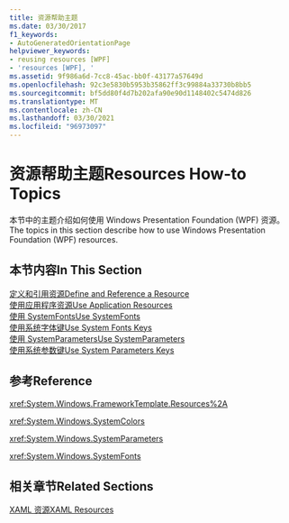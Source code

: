 ```yaml
---
title: 资源帮助主题
ms.date: 03/30/2017
f1_keywords:
- AutoGeneratedOrientationPage
helpviewer_keywords:
- reusing resources [WPF]
- 'resources [WPF], '
ms.assetid: 9f986a6d-7cc8-45ac-bb0f-43177a57649d
ms.openlocfilehash: 92c3e5830b5953b35862ff3c99884a33730b8bb5
ms.sourcegitcommit: bf5dd80f4d7b202afa90e90d1148402c5474d826
ms.translationtype: MT
ms.contentlocale: zh-CN
ms.lasthandoff: 03/30/2021
ms.locfileid: "96973097"
---
```

# <a name="resources-how-to-topics"></a><span data-ttu-id="11dbd-102">资源帮助主题</span><span class="sxs-lookup"><span data-stu-id="11dbd-102">Resources How-to Topics</span></span>
<span data-ttu-id="11dbd-103">本节中的主题介绍如何使用 Windows Presentation Foundation (WPF) 资源。</span><span class="sxs-lookup"><span data-stu-id="11dbd-103">The topics in this section describe how to use Windows Presentation Foundation (WPF) resources.</span></span>  
  
## <a name="in-this-section"></a><span data-ttu-id="11dbd-104">本节内容</span><span class="sxs-lookup"><span data-stu-id="11dbd-104">In This Section</span></span>  
 [<span data-ttu-id="11dbd-105">定义和引用资源</span><span class="sxs-lookup"><span data-stu-id="11dbd-105">Define and Reference a Resource</span></span>](how-to-define-and-reference-a-resource.md)  
 [<span data-ttu-id="11dbd-106">使用应用程序资源</span><span class="sxs-lookup"><span data-stu-id="11dbd-106">Use Application Resources</span></span>](how-to-use-application-resources.md)  
 [<span data-ttu-id="11dbd-107">使用 SystemFonts</span><span class="sxs-lookup"><span data-stu-id="11dbd-107">Use SystemFonts</span></span>](how-to-use-systemfonts.md)  
 [<span data-ttu-id="11dbd-108">使用系统字体键</span><span class="sxs-lookup"><span data-stu-id="11dbd-108">Use System Fonts Keys</span></span>](how-to-use-system-fonts-keys.md)  
 [<span data-ttu-id="11dbd-109">使用 SystemParameters</span><span class="sxs-lookup"><span data-stu-id="11dbd-109">Use SystemParameters</span></span>](how-to-use-systemparameters.md)  
 [<span data-ttu-id="11dbd-110">使用系统参数键</span><span class="sxs-lookup"><span data-stu-id="11dbd-110">Use System Parameters Keys</span></span>](how-to-use-system-parameters-keys.md)  
  
## <a name="reference"></a><span data-ttu-id="11dbd-111">参考</span><span class="sxs-lookup"><span data-stu-id="11dbd-111">Reference</span></span>  
 <xref:System.Windows.FrameworkTemplate.Resources%2A>  
  
 <xref:System.Windows.SystemColors>  
  
 <xref:System.Windows.SystemParameters>  
  
 <xref:System.Windows.SystemFonts>  
  
## <a name="related-sections"></a><span data-ttu-id="11dbd-112">相关章节</span><span class="sxs-lookup"><span data-stu-id="11dbd-112">Related Sections</span></span>  
 [<span data-ttu-id="11dbd-113">XAML 资源</span><span class="sxs-lookup"><span data-stu-id="11dbd-113">XAML Resources</span></span>](/dotnet/desktop-wpf/fundamentals/xaml-resources-define)

